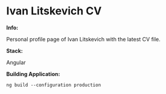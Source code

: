 # Ivan Litskevich CV

**Info:**

Personal profile page of Ivan Litskevich with the latest CV file.

**Stack:**

Angular

**Building Application:**

`ng build --configuration production`

